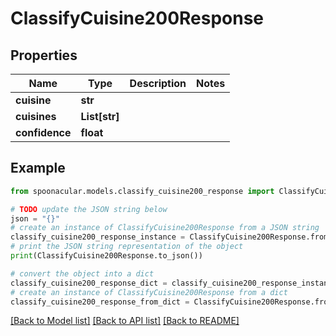 # ClassifyCuisine200Response



## Properties

Name | Type | Description | Notes
------------ | ------------- | ------------- | -------------
**cuisine** | **str** |  | 
**cuisines** | **List[str]** |  | 
**confidence** | **float** |  | 

## Example

```python
from spoonacular.models.classify_cuisine200_response import ClassifyCuisine200Response

# TODO update the JSON string below
json = "{}"
# create an instance of ClassifyCuisine200Response from a JSON string
classify_cuisine200_response_instance = ClassifyCuisine200Response.from_json(json)
# print the JSON string representation of the object
print(ClassifyCuisine200Response.to_json())

# convert the object into a dict
classify_cuisine200_response_dict = classify_cuisine200_response_instance.to_dict()
# create an instance of ClassifyCuisine200Response from a dict
classify_cuisine200_response_from_dict = ClassifyCuisine200Response.from_dict(classify_cuisine200_response_dict)
```
[[Back to Model list]](../README.md#documentation-for-models) [[Back to API list]](../README.md#documentation-for-api-endpoints) [[Back to README]](../README.md)


